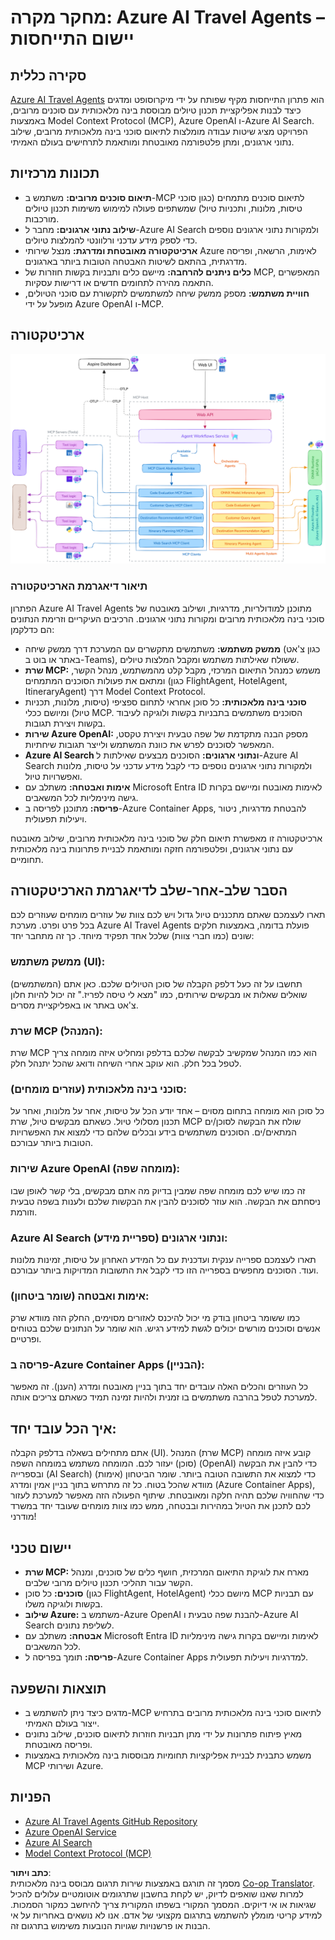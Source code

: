 <!--
CO_OP_TRANSLATOR_METADATA:
{
  "original_hash": "4d3415b9d2bf58bc69be07f945a69e07",
  "translation_date": "2025-05-20T23:41:09+00:00",
  "source_file": "09-CaseStudy/README.md",
  "language_code": "he"
}
-->
# מחקר מקרה: Azure AI Travel Agents – יישום התייחסות

## סקירה כללית

[Azure AI Travel Agents](https://github.com/Azure-Samples/azure-ai-travel-agents) הוא פתרון התייחסות מקיף שפותח על ידי מיקרוסופט ומדגים כיצד לבנות אפליקציית תכנון טיולים מבוססת בינה מלאכותית עם סוכנים מרובים, באמצעות Model Context Protocol (MCP), Azure OpenAI ו-Azure AI Search. הפרויקט מציג שיטות עבודה מומלצות לתיאום סוכני בינה מלאכותית מרובים, שילוב נתוני ארגונים, ומתן פלטפורמה מאובטחת ומותאמת לתרחישים בעולם האמיתי.

## תכונות מרכזיות
- **תיאום סוכנים מרובים:** משתמש ב-MCP לתיאום סוכנים מתמחים (כגון סוכני טיסות, מלונות, ותכניות טיול) שמשתפים פעולה למימוש משימות תכנון טיולים מורכבות.
- **שילוב נתוני ארגונים:** מחבר ל-Azure AI Search ולמקורות נתוני ארגונים נוספים כדי לספק מידע עדכני ורלוונטי להמלצות טיולים.
- **ארכיטקטורה מאובטחת ומדרגת:** מנצל שירותי Azure לאימות, הרשאה, ופריסה מדרגתית, בהתאם לשיטות האבטחה הטובות ביותר בארגונים.
- **כלים ניתנים להרחבה:** מיישם כלים ותבניות בקשות חוזרות של MCP, המאפשרים התאמה מהירה לתחומים חדשים או דרישות עסקיות.
- **חוויית משתמש:** מספק ממשק שיחה למשתמשים לתקשורת עם סוכני הטיולים, מופעל על ידי Azure OpenAI ו-MCP.

## ארכיטקטורה
![Architecture](https://raw.githubusercontent.com/Azure-Samples/azure-ai-travel-agents/main/docs/ai-travel-agents-architecture-diagram.png)

### תיאור דיאגרמת הארכיטקטורה

הפתרון Azure AI Travel Agents מתוכנן למודולריות, מדרגיות, ושילוב מאובטח של סוכני בינה מלאכותית מרובים ומקורות נתוני ארגונים. הרכיבים העיקריים וזרימת הנתונים הם כדלקמן:

- **ממשק משתמש:** משתמשים מתקשרים עם המערכת דרך ממשק שיחה (כגון צ'אט באתר או בוט ב-Teams), ששולח שאילתות משתמש ומקבל המלצות טיולים.
- **שרת MCP:** משמש כמנהל התיאום המרכזי, מקבל קלט מהמשתמש, מנהל הקשר, ומתאם את פעולות הסוכנים המתמחים (כגון FlightAgent, HotelAgent, ItineraryAgent) דרך Model Context Protocol.
- **סוכני בינה מלאכותית:** כל סוכן אחראי לתחום ספציפי (טיסות, מלונות, תכניות טיול) ומיושם ככלי MCP. הסוכנים משתמשים בתבניות בקשות ולוגיקה לעיבוד בקשות ויצירת תגובות.
- **שירות Azure OpenAI:** מספק הבנה מתקדמת של שפה טבעית ויצירת טקסט, המאפשר לסוכנים לפרש את כוונת המשתמש ולייצר תגובות שיחתיות.
- **Azure AI Search ונתוני ארגונים:** הסוכנים מבצעים שאילתות ל-Azure AI Search ולמקורות נתוני ארגונים נוספים כדי לקבל מידע עדכני על טיסות, מלונות ואפשרויות טיול.
- **אימות ואבטחה:** משתלב עם Microsoft Entra ID לאימות מאובטח ומיישם בקרות גישה מינימליות לכל המשאבים.
- **פריסה:** מתוכנן לפריסה ב-Azure Container Apps, להבטחת מדרגיות, ניטור ויעילות תפעולית.

ארכיטקטורה זו מאפשרת תיאום חלק של סוכני בינה מלאכותית מרובים, שילוב מאובטח עם נתוני ארגונים, ופלטפורמה חזקה ומותאמת לבניית פתרונות בינה מלאכותית תחומיים.

## הסבר שלב-אחר-שלב לדיאגרמת הארכיטקטורה
תארו לעצמכם שאתם מתכננים טיול גדול ויש לכם צוות של עוזרים מומחים שעוזרים לכם בכל פרט ופרט. מערכת Azure AI Travel Agents פועלת בדומה, באמצעות חלקים שונים (כמו חברי צוות) שלכל אחד תפקיד מיוחד. כך זה מתחבר יחד:

### ממשק משתמש (UI):
תחשבו על זה כעל דלפק הקבלה של סוכן הטיולים שלכם. כאן אתם (המשתמשים) שואלים שאלות או מבקשים שירותים, כמו "מצא לי טיסה לפריז." זה יכול להיות חלון צ'אט באתר או באפליקציית מסרים.

### שרת MCP (המנהל):
שרת MCP הוא כמו המנהל שמקשיב לבקשה שלכם בדלפק ומחליט איזה מומחה צריך לטפל בכל חלק. הוא עוקב אחרי השיחה ודואג שהכל יתנהל חלק.

### סוכני בינה מלאכותית (עוזרים מומחים):
כל סוכן הוא מומחה בתחום מסוים – אחד יודע הכל על טיסות, אחר על מלונות, ואחר על תכנון מסלולי טיול. כשאתם מבקשים טיול, שרת MCP שולח את הבקשה לסוכן/ים המתאים/ים. הסוכנים משתמשים בידע ובכלים שלהם כדי למצוא את האפשרויות הטובות ביותר עבורכם.

### שירות Azure OpenAI (מומחה שפה):
זה כמו שיש לכם מומחה שפה שמבין בדיוק מה אתם מבקשים, בלי קשר לאופן שבו ניסחתם את הבקשה. הוא עוזר לסוכנים להבין את הבקשות שלכם ולענות בשפה טבעית וזורמת.

### Azure AI Search ונתוני ארגונים (ספריית מידע):
תארו לעצמכם ספרייה ענקית ועדכנית עם כל המידע האחרון על טיסות, זמינות מלונות ועוד. הסוכנים מחפשים בספרייה הזו כדי לקבל את התשובות המדויקות ביותר עבורכם.

### אימות ואבטחה (שומר ביטחון):
כמו ששומר ביטחון בודק מי יכול להיכנס לאזורים מסוימים, החלק הזה מוודא שרק אנשים וסוכנים מורשים יכולים לגשת למידע רגיש. הוא שומר על הנתונים שלכם בטוחים ופרטיים.

### פריסה ב-Azure Container Apps (הבניין):
כל העוזרים והכלים האלה עובדים יחד בתוך בניין מאובטח ומדרג (הענן). זה מאפשר למערכת לטפל בהרבה משתמשים בו זמנית ולהיות זמינה תמיד כשאתם צריכים אותה.

## איך הכל עובד יחד:

אתם מתחילים בשאלה בדלפק הקבלה (UI).
המנהל (שרת MCP) קובע איזה מומחה (סוכן) יעזור לכם.
המומחה משתמש במומחה השפה (OpenAI) כדי להבין את הבקשה ובספרייה (AI Search) כדי למצוא את התשובה הטובה ביותר.
שומר הביטחון (אימות) מוודא שהכל בטוח.
כל זה מתרחש בתוך בניין אמין ומדרג (Azure Container Apps), כדי שהחוויה שלכם תהיה חלקה ומאובטחת.
שיתוף הפעולה הזה מאפשר למערכת לעזור לכם לתכנן את הטיול במהירות ובבטחה, ממש כמו צוות מומחים שעובד יחד במשרד מודרני!

## יישום טכני
- **שרת MCP:** מארח את לוגיקת התיאום המרכזית, חושף כלים של סוכנים, ומנהל הקשר עבור תהליכי תכנון טיולים מרובי שלבים.
- **סוכנים:** כל סוכן (כגון FlightAgent, HotelAgent) מיושם ככלי MCP עם תבניות בקשות ולוגיקה משלו.
- **שילוב Azure:** משתמש ב-Azure OpenAI להבנת שפה טבעית ו-Azure AI Search לשליפת נתונים.
- **אבטחה:** משתלב עם Microsoft Entra ID לאימות ומיישם בקרות גישה מינימליות לכל המשאבים.
- **פריסה:** תומך בפריסה ל-Azure Container Apps למדרגיות ויעילות תפעולית.

## תוצאות והשפעה
- מדגים כיצד ניתן להשתמש ב-MCP לתיאום סוכני בינה מלאכותית מרובים בתרחיש ייצור בעולם האמיתי.
- מאיץ פיתוח פתרונות על ידי מתן תבניות חוזרות לתיאום סוכנים, שילוב נתונים ופריסה מאובטחת.
- משמש כתבנית לבניית אפליקציות תחומיות מבוססות בינה מלאכותית באמצעות MCP ושירותי Azure.

## הפניות
- [Azure AI Travel Agents GitHub Repository](https://github.com/Azure-Samples/azure-ai-travel-agents)
- [Azure OpenAI Service](https://azure.microsoft.com/en-us/products/ai-services/openai-service/)
- [Azure AI Search](https://azure.microsoft.com/en-us/products/ai-services/ai-search/)
- [Model Context Protocol (MCP)](https://modelcontextprotocol.io/)

**כתב ויתור**:  
מסמך זה תורגם באמצעות שירות תרגום מבוסס בינה מלאכותית [Co-op Translator](https://github.com/Azure/co-op-translator). למרות שאנו שואפים לדיוק, יש לקחת בחשבון שתרגומים אוטומטיים עלולים להכיל שגיאות או אי דיוקים. המסמך המקורי בשפתו המקורית צריך להיחשב כמקור הסמכות. למידע קריטי מומלץ להשתמש בתרגום מקצועי של אדם. אנו לא נושאים באחריות על אי הבנות או פרשנויות שגויות הנובעות משימוש בתרגום זה.